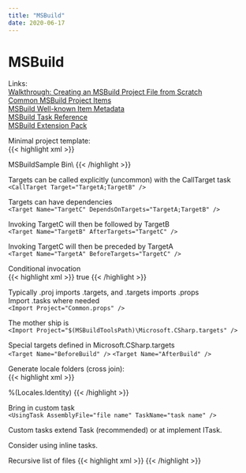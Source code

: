 ```yaml
---
title: "MSBuild"
date: 2020-06-17
---
```


# MSBuild
Links:  
[Walkthrough: Creating an MSBuild Project File from Scratch](https://msdn.microsoft.com/en-us/library/dd576348.aspx)  
[Common MSBuild Project Items](https://msdn.microsoft.com/en-us/library/bb629388.aspx")  
[MSBuild Well-known Item Metadata](https://msdn.microsoft.com/en-us/library/ms164313.aspx)  
[MSBuild Task Reference](https://msdn.microsoft.com/en-us/library/7z253716.aspx)  
[MSBuild Extension Pack](https://github.com/mikefourie/MSBuildExtensionPack")

Minimal project template:  
{{< highlight xml >}}
<?xml version="1.0" encoding="utf-8" ?>
<Project DefaultTargets="Build" xmlns="http://schemas.microsoft.com/developer/msbuild/2003">  
  <PropertyGroup>  
    <AssemblyName>MSBuildSample</AssemblyName>  
    <OutputPath>Bin\</OutputPath>  
  </PropertyGroup>  
  <ItemGroup>  
    <Compile Include="helloworld.cs" />
  </ItemGroup>  
  <Target Name="Build">  
    <MakeDir Directories="$(OutputPath)" Condition="!Exists('$(OutputPath)')" />
    <Csc Sources="@(Compile)" OutputAssembly="$(OutputPath)$(AssemblyName).exe" />
  </Target>  
  <Target Name="Clean">  
    <Delete Files="$(OutputPath)$(AssemblyName).exe" />
  </Target>  
  <Target Name="Rebuild" DependsOnTargets="Clean;Build" />
</Project>  
{{< /highlight >}}

Targets can be called explicitly (uncommon) with the CallTarget task  
`<CallTarget Target="TargetA;TargetB" />`

Targets can have dependencies  
`<Target Name="TargetC" DependsOnTargets="TargetA;TargetB" />`

Invoking TargetC will then be followed by TargetB  
`<Target Name="TargetB" AfterTargets="TargetC" />`

Invoking TargetC will then be preceded by TargetA  
`<Target Name="TargetA" BeforeTargets="TargetC" />`

Conditional invocation  
{{< highlight xml >}}
<PropertyGroup>
  <DoIt>true</DoIt>
</PropertyGroup>
<Target Name="TargetC" Condition="$(DoIt)" />
{{< /highlight >}}

Typically .proj imports .targets, and .targets imports .props  
Import .tasks where needed  
`<Import Project="Common.props" />`

The mother ship is  
`<Import Project="$(MSBuildToolsPath)\Microsoft.CSharp.targets" />`

Special targets defined in Microsoft.CSharp.targets  
`<Target Name="BeforeBuild" />`
`<Target Name="AfterBuild" />`

Generate locale folders (cross join):  
{{< highlight xml >}}
<?xml version="1.0" encoding="utf-8"?>
<Project DefaultTargets="CrossJoin" xmlns="http://schemas.microsoft.com/developer/msbuild/2003">
  <ItemGroup>
    <Locales Include="en;fr" />
    <Files Include="A.md;B.md" />
  </ItemGroup>

  <Target Name="CrossJoin">
    <ItemGroup>
      <OutputFiles Include="@(Files)">
        <Locale>%(Locales.Identity)</Locale>
      </OutputFiles>
    </ItemGroup>
    <Message Text="%(OutputFiles.Locale)\%(OutputFiles.Identity)" />
  </Target>
</Project>
{{< /highlight >}}

Bring in custom task  
`<UsingTask AssemblyFile="file name" TaskName="task name" />`

Custom tasks extend Task (recommended) or at implement ITask.

Consider using inline tasks.

Recursive list of files
{{< highlight xml >}}
<ItemGroup>
  <Compile Include=".\**\*.cs" />
</ItemGroup>
{{< /highlight >}}
